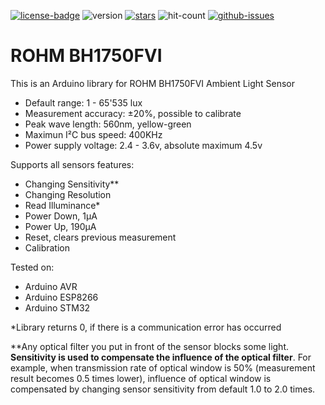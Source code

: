 [![license-badge][]][license] ![version] [![stars][]][stargazers] ![hit-count] [![github-issues][]][issues]

# ROHM BH1750FVI
This is an Arduino library for ROHM BH1750FVI Ambient Light Sensor

- Default range:         1 - 65'535 lux
- Measurement accuracy:  ±20%, possible to calibrate
- Peak wave length:      560nm, yellow-green
- Maximun I²C bus speed: 400KHz
- Power supply voltage:  2.4 - 3.6v, absolute maximum 4.5v

Supports all sensors features:

- Changing Sensitivity**
- Changing Resolution
- Read Illuminance*
- Power Down, 1μA
- Power Up, 190μA
- Reset, clears previous measurement
- Calibration

Tested on:

- Arduino AVR
- Arduino ESP8266
- Arduino STM32

*Library returns 0, if there is a communication error has occurred

**Any optical filter you put in front of the sensor blocks some light. **Sensitivity is used to compensate the influence of the optical filter**. For example, when transmission rate of optical window is 50% (measurement result becomes 0.5 times lower), influence of optical window is compensated by changing sensor sensitivity from default 1.0 to 2.0 times.

[license-badge]: https://img.shields.io/badge/License-GPLv3-blue.svg
[license]:       https://choosealicense.com/licenses/gpl-3.0/
[version]:       https://img.shields.io/badge/Version-1.2.6-green.svg
[stars]:         https://img.shields.io/github/stars/enjoyneering/BH1750FVI.svg
[stargazers]:    https://github.com/enjoyneering/BH1750FVI/stargazers
[hit-count]:     https://hits.seeyoufarm.com/api/count/incr/badge.svg?url=https%3A%2F%2Fgithub.com%2Fenjoyneering%2FBH1750FVI&count_bg=%2379C83D&title_bg=%23555555&icon=&icon_color=%23E7E7E7&title=hits&edge_flat=false
[github-issues]: https://img.shields.io/github/issues/enjoyneering/BH1750FVI.svg
[issues]:        https://github.com/enjoyneering/BH1750FVI/issues/
